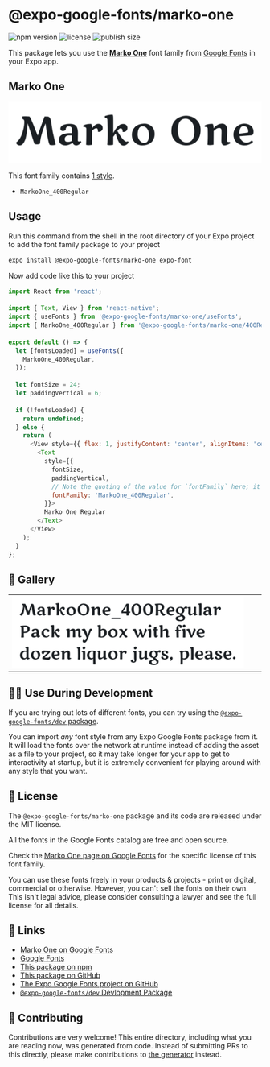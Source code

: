 # @expo-google-fonts/marko-one

![npm version](https://flat.badgen.net/npm/v/@expo-google-fonts/marko-one)
![license](https://flat.badgen.net/github/license/expo/google-fonts)
![publish size](https://flat.badgen.net/packagephobia/install/@expo-google-fonts/marko-one)

This package lets you use the [**Marko One**](https://fonts.google.com/specimen/Marko+One) font family from [Google Fonts](https://fonts.google.com/) in your Expo app.

## Marko One

![Marko One](./font-family.png)

This font family contains [1 style](#-gallery).

- `MarkoOne_400Regular`

## Usage

Run this command from the shell in the root directory of your Expo project to add the font family package to your project
```sh
expo install @expo-google-fonts/marko-one expo-font
```

Now add code like this to your project
```js
import React from 'react';

import { Text, View } from 'react-native';
import { useFonts } from '@expo-google-fonts/marko-one/useFonts';
import { MarkoOne_400Regular } from '@expo-google-fonts/marko-one/400Regular';

export default () => {
  let [fontsLoaded] = useFonts({
    MarkoOne_400Regular,
  });

  let fontSize = 24;
  let paddingVertical = 6;

  if (!fontsLoaded) {
    return undefined;
  } else {
    return (
      <View style={{ flex: 1, justifyContent: 'center', alignItems: 'center' }}>
        <Text
          style={{
            fontSize,
            paddingVertical,
            // Note the quoting of the value for `fontFamily` here; it expects a string!
            fontFamily: 'MarkoOne_400Regular',
          }}>
          Marko One Regular
        </Text>
      </View>
    );
  }
};

```

## 🔡 Gallery


||||
|-|-|-|
|![MarkoOne_400Regular](.//400Regular/MarkoOne_400Regular.ttf.png)||||


## 👩‍💻 Use During Development

If you are trying out lots of different fonts, you can try using the [`@expo-google-fonts/dev` package](https://github.com/freeboub/google-fonts/tree/master/font-packages/dev#readme).

You can import *any* font style from any Expo Google Fonts package from it. It will load the fonts
over the network at runtime instead of adding the asset as a file to your project, so it may take longer
for your app to get to interactivity at startup, but it is extremely convenient
for playing around with any style that you want.

## 📖 License

The `@expo-google-fonts/marko-one` package and its code are released under the MIT license.

All the fonts in the Google Fonts catalog are free and open source.

Check the [Marko One page on Google Fonts](https://fonts.google.com/specimen/Marko+One) for the specific license of this font family.

You can use these fonts freely in your products & projects - print or digital, commercial or otherwise. However, you can't sell the fonts on their own. This isn't legal advice, please consider consulting a lawyer and see the full license for all details.

## 🔗 Links

- [Marko One on Google Fonts](https://fonts.google.com/specimen/Marko+One)
- [Google Fonts](https://fonts.google.com/)
- [This package on npm](https://www.npmjs.com/package/@expo-google-fonts/marko-one)
- [This package on GitHub](https://github.com/freeboub/google-fonts/tree/master/font-packages/marko-one)
- [The Expo Google Fonts project on GitHub](https://github.com/freeboub/google-fonts)
- [`@expo-google-fonts/dev` Devlopment Package](https://github.com/freeboub/google-fonts/tree/master/font-packages/dev)

## 🤝 Contributing

Contributions are very welcome! This entire directory, including what you are reading now, was generated from code. Instead of submitting PRs to this directly, please make contributions to [the generator](https://github.com/freeboub/google-fonts/tree/master/packages/generator) instead.
